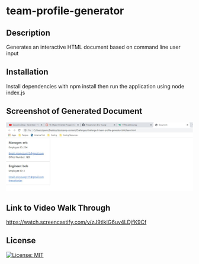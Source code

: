 # team-profile-generator


## Description

Generates an interactive HTML document based on command line user input


## Installation

Install dependencies with npm install then run the application using node index.js


## Screenshot of Generated Document

![Generated Team Roster](./assets/images/screenshot.JPG "Generated Team Roster")


## Link to Video Walk Through

https://watch.screencastify.com/v/zJ9tlkIG6uv4LDjfK9Cf


## License

[![License: MIT](https://img.shields.io/badge/License-MIT-yellow.svg)](https://opensource.org/licenses/MIT)
